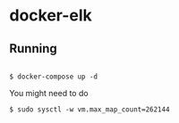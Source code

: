 # docker-elk

## Running 

```shell

$ docker-compose up -d

```

You might need to do 

```shell
$ sudo sysctl -w vm.max_map_count=262144
```
